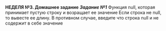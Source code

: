 **НЕДЕЛЯ №3. Домашнее задание**
**_Задание №1_**
Функция null, которая принимает пустую строку и возращает ее значение
Если строка не null, то вывесте ее длину. В противном случае, введите что строка null и не содержит в себе значение